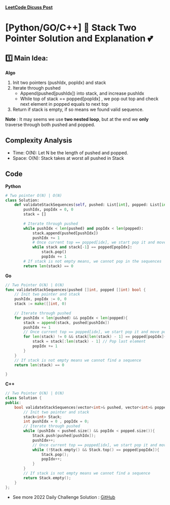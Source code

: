 **[LeetCode Dicuss Post](https://leetcode.com/problems/validate-stack-sequences/discuss/1853732/pythongo-stack-two-pointer-solution-and-explanation)**
# [Python/GO/C++] 🌟 Stack Two Pointer Solution and Explanation 💕
## 1️⃣ Main Idea:

**Algo**
1. Init two pointers (pushIdx, popIdx) and stack
2. Iterate through pushed
	 * Append(pushed[pushIdx]) into stack, and increase pushIdx
	 * While top of stack == popped[popIdx] , we pop out top and check next element in popped equals to next top
3. Return if stack is empty, if so means we found valid sequence.

**Note** : It may seems we use **two nested loop**, but at the end we **only** traverse through both pushed and popped.

## Complexity Analysis
* Time: O(N): Let N be the length of pushed and popped.
* Space: O(N): Stack takes at worst all pushed in Stack

## Code

**Python**
```python
# Two pointer O(N) | O(N)
class Solution:
    def validateStackSequences(self, pushed: List[int], popped: List[int]) -> bool:
        pushIdx, popIdx = 0, 0
        stack = []
        
        # Iterate through pushed
        while pushIdx < len(pushed) and popIdx < len(popped):
            stack.append(pushed[pushIdx])
            pushIdx += 1
            # Once current top == popped[idx], we start pop it and move popIdx forward
            while stack and stack[-1] == popped[popIdx]:
                stack.pop()
                popIdx += 1
        # If stack is not empty means, we cannot pop in the sequences
        return len(stack) == 0
```
**Go**
```go
// Two Pointer O(N) | O(N)
func validateStackSequences(pushed []int, popped []int) bool {
    // Init two pointer and stack
    pushIdx, popIdx := 0, 0
    stack := make([]int, 0)
    
    // Iterate through pushed
    for pushIdx < len(pushed) && popIdx < len(popped){
        stack = append(stack, pushed[pushIdx])
        pushIdx += 1
        // Once current top == popped[idx], we start pop it and move popIdx forward
        for len(stack) != 0 && stack[len(stack) - 1] == popped[popIdx]{
            stack = stack[:len(stack) - 1] // Pop last element
            popIdx += 1
        }
    }
    // If stack is not empty means we cannot find a sequence
    return len(stack) == 0
    
}
```
**C++**
```c++
// Two Pointer O(N) | O(N)
class Solution {
public:
    bool validateStackSequences(vector<int>& pushed, vector<int>& popped) {
        // Init two pointer and stack
        stack<int> Stack;
        int pushIdx = 0 , popIdx = 0;
        // Iterate through pushed   
        while (pushIdx < pushed.size() && popIdx < popped.size()){
            Stack.push(pushed[pushIdx]);
            pushIdx++;
            // Once current top == popped[idx], we start pop it and move popIdx forward
            while (!Stack.empty() && Stack.top() == popped[popIdx]){
                Stack.pop();
                popIdx++;
            }
        }
        // If stack is not empty means we cannot find a sequence
        return Stack.empty();
    }
};
```
* See more 2022 Daily Challenge Solution : [GitHub](https://github.com/gcobs0834/2022-Daily-LeetCoding-Challenge-python3-)

